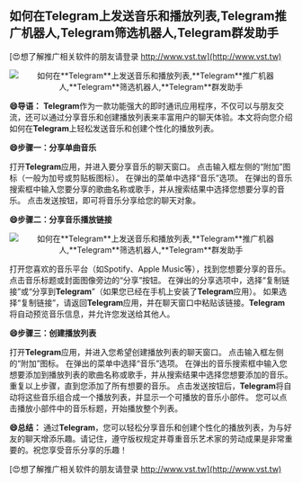 ## **如何在**Telegram**上发送音乐和播放列表,**Telegram**推广机器人,**Telegram**筛选机器人,**Telegram**群发助手**

[😍想了解推广相关软件的朋友请登录 http://www.vst.tw](http://www.vst.tw)

 <center><img src="https://vst.tw/MP4/tuiguang/png/4.png" alt="如何在**Telegram**上发送音乐和播放列表,**Telegram**推广机器人,**Telegram**筛选机器人,**Telegram**群发助手"></center>

**😄导语：**
**Telegram**作为一款功能强大的即时通讯应用程序，不仅可以与朋友交流，还可以通过分享音乐和创建播放列表来丰富用户的聊天体验。本文将向您介绍如何在**Telegram**上轻松发送音乐和创建个性化的播放列表。

**😄步骤一：分享单曲音乐**

打开**Telegram**应用，并进入要分享音乐的聊天窗口。
点击输入框左侧的“附加”图标（一般为加号或剪贴板图标）。
在弹出的菜单中选择“音乐”选项。
在弹出的音乐搜索框中输入您要分享的歌曲名称或歌手，并从搜索结果中选择您想要分享的音乐。
点击发送按钮，即可将音乐分享给您的聊天对象。

**😄步骤二：分享音乐播放链接**

 <center><img src="https://vst.tw/MP4/tuiguang/png/5.png" alt="如何在**Telegram**上发送音乐和播放列表,**Telegram**推广机器人,**Telegram**筛选机器人,**Telegram**群发助手"></center>

打开您喜欢的音乐平台（如Spotify、Apple Music等），找到您想要分享的音乐。
点击音乐标题或封面图像旁边的“分享”按钮。
在弹出的分享选项中，选择“复制链接”或“分享到**Telegram**”（如果您已经在手机上安装了**Telegram**应用）。
如果选择“复制链接”，请返回**Telegram**应用，并在聊天窗口中粘贴该链接。**Telegram**将自动预览音乐信息，并允许您发送给其他人。

**😄步骤三：创建播放列表**

打开**Telegram**应用，并进入您希望创建播放列表的聊天窗口。
点击输入框左侧的“附加”图标。
在弹出的菜单中选择“音乐”选项。
在弹出的音乐搜索框中输入您想要添加到播放列表的歌曲名称或歌手，并从搜索结果中选择您想要添加的音乐。
重复以上步骤，直到您添加了所有想要的音乐。
点击发送按钮后，**Telegram**将自动将这些音乐组合成一个播放列表，并显示一个可播放的音乐小部件。
您可以点击播放小部件中的音乐标题，开始播放整个列表。

**😄总结：**
通过**Telegram**，您可以轻松分享音乐和创建个性化的播放列表，为与好友的聊天增添乐趣。请记住，遵守版权规定并尊重音乐艺术家的劳动成果是非常重要的。祝您享受音乐分享的乐趣！

[😍想了解推广相关软件的朋友请登录 http://www.vst.tw](http://www.vst.tw)




